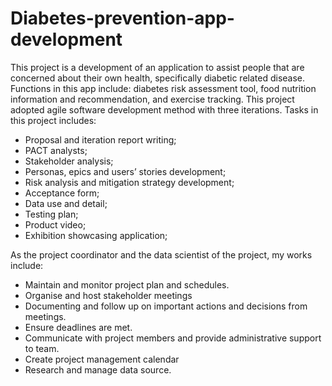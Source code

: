# Diabetes-prevention-app-development

This project is a development of an application to assist people that are concerned about their own health, specifically 
diabetic related disease. Functions in this app include: diabetes risk assessment tool, food nutrition information and 
recommendation, and exercise tracking. This project adopted agile software development method with three iterations. 
Tasks in this project includes:
-	Proposal and iteration report writing;
-	PACT analysts;
-	Stakeholder analysis;
-	Personas, epics and users’ stories development;
-	Risk analysis and mitigation strategy development;
-	Acceptance form; 
-	Data use and detail;
-	Testing plan;
-	Product video;
-	Exhibition showcasing application;

As the project coordinator and the data scientist of the project, my works include:
-	Maintain and monitor project plan and schedules.
-	Organise and host stakeholder meetings
-	Documenting and follow up on important actions and decisions from meetings.
-	Ensure deadlines are met.
-	Communicate with project members and provide administrative support to team.
-	Create project management calendar 
-	Research and manage data source.
